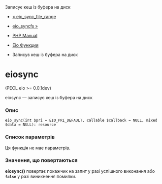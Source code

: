 Записує кеш із буфера на диск

-   [« eio\_sync\_file\_range](function.eio-sync-file-range.html)
    
-   [eio\_syncfs »](function.eio-syncfs.html)
    
-   [PHP Manual](index.html)
    
-   [Eio Функции](ref.eio.html)
    
-   Записує кеш із буфера на диск
    

# eiosync

(PECL eio >= 0.0.1dev)

eiosync — записує кеш із буфера на диск

### Опис

```methodsynopsis
eio_sync(int $pri = EIO_PRI_DEFAULT, callable $callback = NULL, mixed $data = NULL): resource
```

### Список параметрів

Ця функція не має параметрів.

### Значення, що повертаються

**eiosync()** повертає покажчик на запит у разі успішного виконання або **`false`** у разі виникнення помилки.